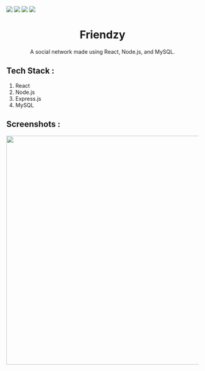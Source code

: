 ![](https://img.shields.io/badge/Project-Friendzy-yellow.svg)
![](https://img.shields.io/badge/Tools-REACT,_Node.js,_MySQL-skyblue.svg)
![](https://img.shields.io/badge/Level-Advance-red.svg)
![](https://img.shields.io/badge/Status-Complete-green.svg) 

<h1 align="center">Friendzy</h1>
<p align="center">A social network made using React, Node.js, and MySQL.</p>

<h2> Tech Stack : </h2>
<ol>
  <li>React</li>
  <li>Node.js</li>
  <li>Express.js</li>
  <li>MySQL</li>
</ol>

<h2> Screenshots : </h2>

<p align = "center">
  <img src="https://i.postimg.cc/6qQBKgfx/Picture2.png" width="600px"/>
  <br>
  <br>
</p>
